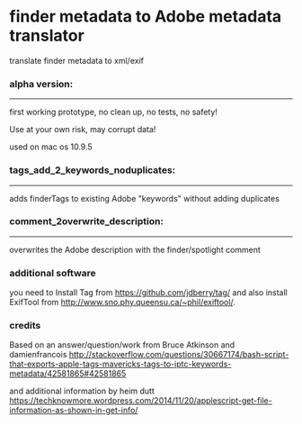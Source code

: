 finder metadata to Adobe metadata translator 
=========

translate finder metadata to xml/exif


### alpha version:
------------
first working prototype, no clean up, no tests, no safety!

Use at your own risk, may corrupt data!

used on mac os 10.9.5


### tags_add_2_keywords_noduplicates: 
------------
adds finderTags to existing Adobe "keywords" without adding duplicates


### comment_2overwrite_description: 
------------
overwrites the Adobe description with the finder/spotlight comment


### additional software

you need to Install Tag from https://github.com/jdberry/tag/ 
and also install ExifTool from http://www.sno.phy.queensu.ca/~phil/exiftool/. 


### credits


Based on an answer/question/work from Bruce Atkinson and damienfrancois http://stackoverflow.com/questions/30667174/bash-script-that-exports-apple-tags-mavericks-tags-to-iptc-keywords-metadata/42581865#42581865

and additional information by heim dutt
https://techknowmore.wordpress.com/2014/11/20/applescript-get-file-information-as-shown-in-get-info/
